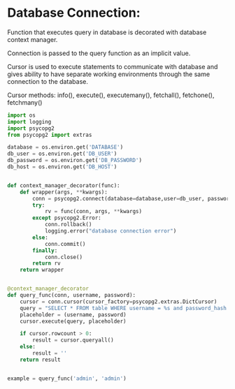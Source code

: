 # Database Connection:
Function that executes query in database is decorated with database context manager. 

Connection is passed to the query function as an implicit value. 

Cursor is used to execute statements to communicate with database and gives ability to have separate working environments
through the same connection to the database.

Cursor methods: info(), execute(), executemany(), fetchall(), fetchone(), fetchmany()

```python
import os
import logging
import psycopg2
from psycopg2 import extras

database = os.environ.get('DATABASE')
db_user = os.environ.get('DB_USER')
db_password = os.environ.get('DB_PASSWORD')
db_host = os.environ.get('DB_HOST')


def context_manager_decorator(func):
    def wrapper(args, **kwargs):
        conn = psycopg2.connect(database=database,user=db_user, password=db_password, host=db_host)
        try:
            rv = func(conn, args, **kwargs)
        except psycopg2.Error:
            conn.rollback()
            logging.error("database connection error")
        else:
            conn.commit()
        finally:
            conn.close()
        return rv
    return wrapper


@context_manager_decorator
def query_func(conn, username, password):
    cursor = conn.cursor(cursor_factory=psycopg2.extras.DictCursor)     # converting rows into dictionaries
    query = "SELECT * FROM table WHERE username = %s and password_hash = %s;"
    placeholder = (username, password)
    cursor.execute(query, placeholder)

    if cursor.rowcount > 0:
        result = cursor.queryall()
    else:
        result = ''
    return result


example = query_func('admin', 'admin')
```
